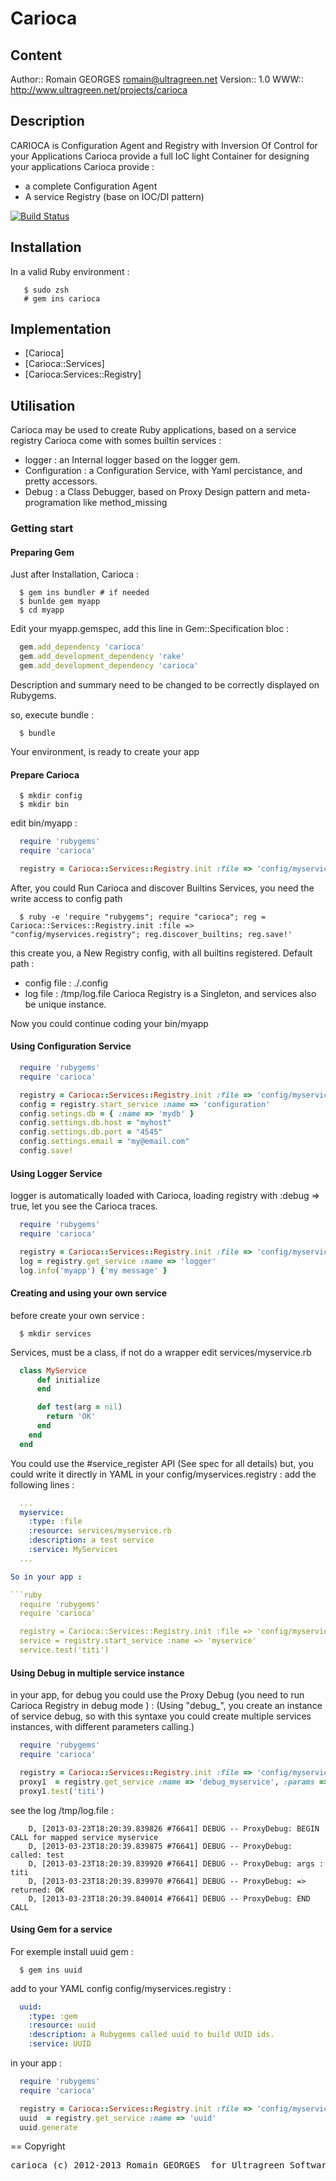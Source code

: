 # Carioca

## Content

Author:: Romain GEORGES <romain@ultragreen.net> 
Version:: 1.0
WWW:: http://www.ultragreen.net/projects/carioca

## Description 

CARIOCA is Configuration Agent and Registry with Inversion Of Control for your Applications
Carioca provide a full IoC light Container for designing your applications
Carioca provide :
- a complete Configuration Agent 
- A service Registry (base on IOC/DI pattern)

[![Build Status](https://travis-ci.org/lecid/carioca.png?branch=master)](https://travis-ci.org/lecid/carioca)


## Installation

In a valid Ruby environment :

```
   $ sudo zsh
   # gem ins carioca
```
## Implementation 

* [Carioca]
* [Carioca::Services]
* [Carioca:Services::Registry]

## Utilisation

Carioca may be used to create Ruby applications, based on a service registry 
Carioca come with somes builtin services :
* logger : an Internal logger based on the logger gem.
* Configuration : a Configuration Service, with Yaml percistance, and pretty accessors.
* Debug : a Class Debugger, based on Proxy Design pattern and meta-programation like method_missing   

### Getting start

#### Preparing Gem

Just after Installation, Carioca :

```
  $ gem ins bundler # if needed
  $ bunlde gem myapp
  $ cd myapp
```

Edit your myapp.gemspec, add this line in Gem::Specification bloc :

```ruby
  gem.add_dependency 'carioca'
  gem.add_development_dependency 'rake'
  gem.add_development_dependency 'carioca'
```

Description and summary need to be changed to be correctly displayed on Rubygems.

so, execute bundle :

```
  $ bundle
```

Your environment, is ready to create your app

#### Prepare Carioca

```
  $ mkdir config
  $ mkdir bin
```

edit bin/myapp :

```ruby
  require 'rubygems' 
  require 'carioca'

  registry = Carioca::Services::Registry.init :file => 'config/myservices.registry'
```


After, you could Run Carioca and discover Builtins Services, you need the write access to config path


```
  $ ruby -e 'require "rubygems"; require "carioca"; reg = Carioca::Services::Registry.init :file => "config/myservices.registry"; reg.discover_builtins; reg.save!'
```


this create you, a New Registry config, with all builtins registered.
Default path :
* config file : ./.config
* log file : /tmp/log.file
Carioca Registry is a Singleton, and services also be unique instance.

Now you could continue coding your bin/myapp

#### Using Configuration Service

```ruby
  require 'rubygems'
  require 'carioca'

  registry = Carioca::Services::Registry.init :file => 'config/myservices.registry'
  config = registry.start_service :name => 'configuration'
  config.setings.db = { :name => 'mydb' }
  config.settings.db.host = "myhost"
  config.settings.db.port = "4545"
  config.settings.email = "my@email.com"
  config.save!
```

#### Using Logger Service

logger is automatically loaded with Carioca, loading registry with :debug => true, let you see the Carioca traces. 

```ruby
  require 'rubygems'
  require 'carioca'

  registry = Carioca::Services::Registry.init :file => 'config/myservices.registry' :debug => true
  log = registry.get_service :name => 'logger'
  log.info('myapp') {'my message' }
```

#### Creating and using your own service

before create your own service :

```
  $ mkdir services
```

Services, must be a class, if not do a wrapper
edit services/myservice.rb

```ruby
  class MyService
      def initialize
      end

      def test(arg = nil)
        return 'OK'
      end
    end
  end
```

You could use the #service_register API (See spec for all details)
but, you could write it directly in YAML in your config/myservices.registry :
add the following lines :

```yaml
  ...
  myservice:
    :type: :file
    :resource: services/myservice.rb
    :description: a test service
    :service: MyServices
  ...

So in your app :

```ruby
  require 'rubygems'
  require 'carioca'

  registry = Carioca::Services::Registry.init :file => 'config/myservices.registry'
  service = registry.start_service :name => 'myservice'
  service.test('titi')
```

#### Using Debug in multiple service instance


in your app, for debug you could use the Proxy Debug (you need to run Carioca Registry in debug mode ) :
(Using "debug_", you create an instance of service debug, so with this syntaxe you could create multiple services instances, with different parameters calling.)

```ruby
  require 'rubygems'
  require 'carioca'

  registry = Carioca::Services::Registry.init :file => 'config/myservices.registry' :debug => true
  proxy1  = registry.get_service :name => 'debug_myservice', :params => {:service => 'myservice'}
  proxy1.test('titi')
```


see the log /tmp/log.file  :

```
    D, [2013-03-23T18:20:39.839826 #76641] DEBUG -- ProxyDebug: BEGIN CALL for mapped service myservice
    D, [2013-03-23T18:20:39.839875 #76641] DEBUG -- ProxyDebug: called: test
    D, [2013-03-23T18:20:39.839920 #76641] DEBUG -- ProxyDebug: args : titi
    D, [2013-03-23T18:20:39.839970 #76641] DEBUG -- ProxyDebug: => returned: OK
    D, [2013-03-23T18:20:39.840014 #76641] DEBUG -- ProxyDebug: END CALL
```

#### Using Gem for a service


For exemple install uuid gem :

```
  $ gem ins uuid
```

add to your YAML config config/myservices.registry :

```yaml
  uuid:
    :type: :gem
    :resource: uuid
    :description: a Rubygems called uuid to build UUID ids.
    :service: UUID  
```

in your app :

```ruby
  require 'rubygems'
  require 'carioca'

  registry = Carioca::Services::Registry.init :file => 'config/myservices.registry' :debug => true
  uuid  = registry.get_service :name => 'uuid'
  uuid.generate
```

== Copyright

<pre>carioca (c) 2012-2013 Romain GEORGES <romain@ultragreen.net> for Ultragreen Software </pre>

